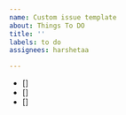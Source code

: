 ```yaml
---
name: Custom issue template
about: Things To DO
title: ''
labels: to do
assignees: harshetaa

---
```


- [] 
- []
- []
